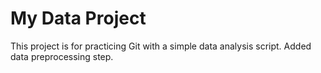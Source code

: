 # My Data Project
This project is for practicing Git with a simple data analysis script.
Added data preprocessing step.
